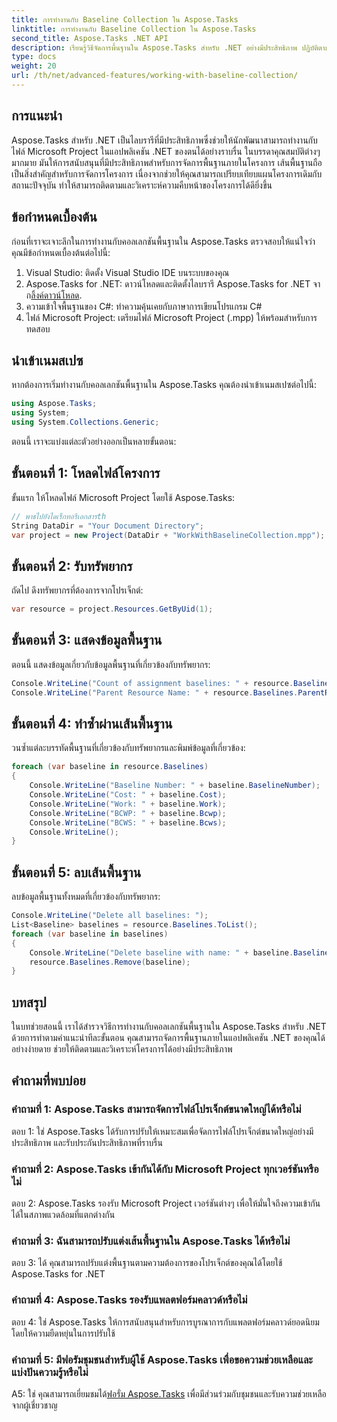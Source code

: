 ```yaml
---
title: การทำงานกับ Baseline Collection ใน Aspose.Tasks
linktitle: การทำงานกับ Baseline Collection ใน Aspose.Tasks
second_title: Aspose.Tasks .NET API
description: เรียนรู้วิธีจัดการพื้นฐานใน Aspose.Tasks สำหรับ .NET อย่างมีประสิทธิภาพ ปฏิบัติตามบทช่วยสอนที่ครอบคลุมของเราเพื่อรับคำแนะนำทีละขั้นตอน
type: docs
weight: 20
url: /th/net/advanced-features/working-with-baseline-collection/
---
```

## การแนะนำ

Aspose.Tasks สำหรับ .NET เป็นไลบรารีที่มีประสิทธิภาพซึ่งช่วยให้นักพัฒนาสามารถทำงานกับไฟล์ Microsoft Project ในแอปพลิเคชัน .NET ของตนได้อย่างราบรื่น ในบรรดาคุณสมบัติต่างๆ มากมาย มันให้การสนับสนุนที่มีประสิทธิภาพสำหรับการจัดการพื้นฐานภายในโครงการ เส้นพื้นฐานถือเป็นสิ่งสำคัญสำหรับการจัดการโครงการ เนื่องจากช่วยให้คุณสามารถเปรียบเทียบแผนโครงการเดิมกับสถานะปัจจุบัน ทำให้สามารถติดตามและวิเคราะห์ความคืบหน้าของโครงการได้ดียิ่งขึ้น

## ข้อกำหนดเบื้องต้น

ก่อนที่เราจะเจาะลึกในการทำงานกับคอลเลกชันพื้นฐานใน Aspose.Tasks ตรวจสอบให้แน่ใจว่าคุณมีข้อกำหนดเบื้องต้นต่อไปนี้:

1. Visual Studio: ติดตั้ง Visual Studio IDE บนระบบของคุณ
2.  Aspose.Tasks for .NET: ดาวน์โหลดและติดตั้งไลบรารี Aspose.Tasks for .NET จาก[ลิ้งค์ดาวน์โหลด](https://releases.aspose.com/tasks/net/).
3. ความเข้าใจพื้นฐานของ C#: ทำความคุ้นเคยกับภาษาการเขียนโปรแกรม C#
4. ไฟล์ Microsoft Project: เตรียมไฟล์ Microsoft Project (.mpp) ให้พร้อมสำหรับการทดสอบ

## นำเข้าเนมสเปซ

หากต้องการเริ่มทำงานกับคอลเลกชันพื้นฐานใน Aspose.Tasks คุณต้องนำเข้าเนมสเปซต่อไปนี้:

```csharp
using Aspose.Tasks;
using System;
using System.Collections.Generic;


```

ตอนนี้ เราจะแบ่งแต่ละตัวอย่างออกเป็นหลายขั้นตอน:

## ขั้นตอนที่ 1: โหลดไฟล์โครงการ

ขั้นแรก ให้โหลดไฟล์ Microsoft Project โดยใช้ Aspose.Tasks:

```csharp
// พาธไปยังไดเร็กทอรีเอกสารth
String DataDir = "Your Document Directory";
var project = new Project(DataDir + "WorkWithBaselineCollection.mpp");
```

## ขั้นตอนที่ 2: รับทรัพยากร

ถัดไป ดึงทรัพยากรที่ต้องการจากโปรเจ็กต์:

```csharp
var resource = project.Resources.GetByUid(1);
```

## ขั้นตอนที่ 3: แสดงข้อมูลพื้นฐาน

ตอนนี้ แสดงข้อมูลเกี่ยวกับข้อมูลพื้นฐานที่เกี่ยวข้องกับทรัพยากร:

```csharp
Console.WriteLine("Count of assignment baselines: " + resource.Baselines.Count);
Console.WriteLine("Parent Resource Name: " + resource.Baselines.ParentResource.Get(Rsc.Name));
```

## ขั้นตอนที่ 4: ทำซ้ำผ่านเส้นพื้นฐาน

วนซ้ำแต่ละบรรทัดพื้นฐานที่เกี่ยวข้องกับทรัพยากรและพิมพ์ข้อมูลที่เกี่ยวข้อง:

```csharp
foreach (var baseline in resource.Baselines)
{
    Console.WriteLine("Baseline Number: " + baseline.BaselineNumber);
    Console.WriteLine("Cost: " + baseline.Cost);
    Console.WriteLine("Work: " + baseline.Work);
    Console.WriteLine("BCWP: " + baseline.Bcwp);
    Console.WriteLine("BCWS: " + baseline.Bcws);
    Console.WriteLine();
}
```

## ขั้นตอนที่ 5: ลบเส้นพื้นฐาน

ลบข้อมูลพื้นฐานทั้งหมดที่เกี่ยวข้องกับทรัพยากร:

```csharp
Console.WriteLine("Delete all baselines: ");
List<Baseline> baselines = resource.Baselines.ToList();
foreach (var baseline in baselines)
{
    Console.WriteLine("Delete baseline with name: " + baseline.BaselineNumber);
    resource.Baselines.Remove(baseline);
}
```

## บทสรุป

ในบทช่วยสอนนี้ เราได้สำรวจวิธีการทำงานกับคอลเลกชันพื้นฐานใน Aspose.Tasks สำหรับ .NET ด้วยการทำตามคำแนะนำทีละขั้นตอน คุณสามารถจัดการพื้นฐานภายในแอปพลิเคชัน .NET ของคุณได้อย่างง่ายดาย ช่วยให้ติดตามและวิเคราะห์โครงการได้อย่างมีประสิทธิภาพ

## คำถามที่พบบ่อย

### คำถามที่ 1: Aspose.Tasks สามารถจัดการไฟล์โปรเจ็กต์ขนาดใหญ่ได้หรือไม่

ตอบ 1: ใช่ Aspose.Tasks ได้รับการปรับให้เหมาะสมเพื่อจัดการไฟล์โปรเจ็กต์ขนาดใหญ่อย่างมีประสิทธิภาพ และรับประกันประสิทธิภาพที่ราบรื่น

### คำถามที่ 2: Aspose.Tasks เข้ากันได้กับ Microsoft Project ทุกเวอร์ชันหรือไม่

ตอบ 2: Aspose.Tasks รองรับ Microsoft Project เวอร์ชันต่างๆ เพื่อให้มั่นใจถึงความเข้ากันได้ในสภาพแวดล้อมที่แตกต่างกัน

### คำถามที่ 3: ฉันสามารถปรับแต่งเส้นพื้นฐานใน Aspose.Tasks ได้หรือไม่

ตอบ 3: ได้ คุณสามารถปรับแต่งพื้นฐานตามความต้องการของโปรเจ็กต์ของคุณได้โดยใช้ Aspose.Tasks for .NET

### คำถามที่ 4: Aspose.Tasks รองรับแพลตฟอร์มคลาวด์หรือไม่

ตอบ 4: ใช่ Aspose.Tasks ให้การสนับสนุนสำหรับการบูรณาการกับแพลตฟอร์มคลาวด์ยอดนิยม โดยให้ความยืดหยุ่นในการปรับใช้

### คำถามที่ 5: มีฟอรัมชุมชนสำหรับผู้ใช้ Aspose.Tasks เพื่อขอความช่วยเหลือและแบ่งปันความรู้หรือไม่

 A5: ใช่ คุณสามารถเยี่ยมชมได้[ฟอรั่ม Aspose.Tasks](https://forum.aspose.com/c/tasks/15) เพื่อมีส่วนร่วมกับชุมชนและรับความช่วยเหลือจากผู้เชี่ยวชาญ